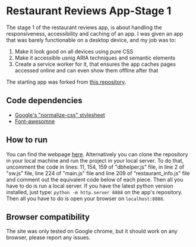 # Restaurant Reviews App-Stage 1

The stage 1 of the restaurant reviews app, is about handling the responsiveness, accessibility and caching of an app. I was given an app
that was barely functionable on a desktop device, and my job was to:
<ol>
<li>Make it look good on all devices using pure CSS</li>
<li>Make it accessible usnig ARIA techniques and semantic elements</li>
<li>Create a service worker for it, that ensures the app caches pages accessed online and can even show them offline after that</li>
</ol>

The starting app was forked from <a href="https://github.com/udacity/mws-restaurant-stage-1">this repository</a>.

## Code dependencies

<ul>
<li><a href="https://code.google.com/archive/p/normalize-css/">Google's "normalize-css" stylesheet</a></li>
<li><a href="https://maxcdn.bootstrapcdn.com/font-awesome/4.6.1/css/font-awesome.min.css">Font-awesomne</a></li>
</ul>

## How to run

You can find the webpage <a href="https://v-for-vaggelis.github.io/mws-restaurant-stage-1/">here</a>. Alternatively you can clone the repository in your local machine and run the project in your local server. To do that, uncomment the code in lines: 11, 154, 159 of "dbhelper.js" file, in line 2 of "sw.js" file, line 224 of "main.js" file and line 209 of "restaurant_info.js" file and comment out the equivalent code below of each piece. Then all you have to do is run a local server. If you have the latest python version installed, just type: ```python -m http.server 8888``` on the app's repository. Then all you have to do is open your browser on ```localhost:8888```.


## Browser compatibility

The site was only tested on Google chrome, but it should work on any browser, please report any issues.
